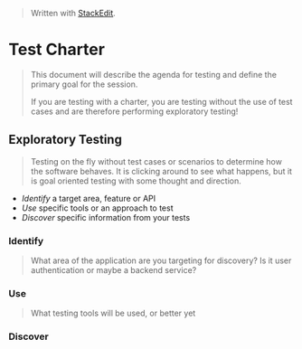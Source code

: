 
> Written with [StackEdit](https://stackedit.io/).

# Test Charter
> This document will describe the agenda for testing and define the primary goal for the session.
>
> If you are testing with a charter, you are testing without the use of test cases and are therefore performing exploratory testing!
## Exploratory Testing
> Testing on the fly without test cases or scenarios to determine how the software behaves. It is clicking around to see what happens, but it is goal oriented testing with some thought and direction.
- *Identify* a target area, feature or API
- *Use* specific tools or an approach to test
- *Discover* specific information from your tests
### Identify
> What area of the application are you targeting for discovery? Is it user authentication or maybe a backend service?
### Use
> What testing tools will be used, or better yet
### Discover

<!--stackedit_data:
eyJoaXN0b3J5IjpbLTQ1OTMwNTM0OCwzNDM3Mjc5NzEsNzMwOT
k4MTE2XX0=
-->